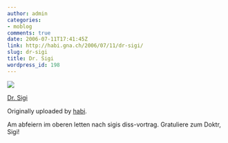 ```yaml
---
author: admin
categories:
- moblog
comments: true
date: 2006-07-11T17:41:45Z
link: http://habi.gna.ch/2006/07/11/dr-sigi/
slug: dr-sigi
title: Dr. Sigi
wordpress_id: 198
---
```


[![](http://static.flickr.com/1/187426376_1e1efa1a6a_m.jpg)](http://www.flickr.com/photos/habi/187426376/)
   

 
  [Dr. Sigi](http://www.flickr.com/photos/habi/187426376/)
    

  Originally uploaded by [habi](http://www.flickr.com/people/habi/).
 



Am abfeiern im oberen letten nach sigis diss-vortrag. Gratuliere zum Doktr, Sigi!
  


